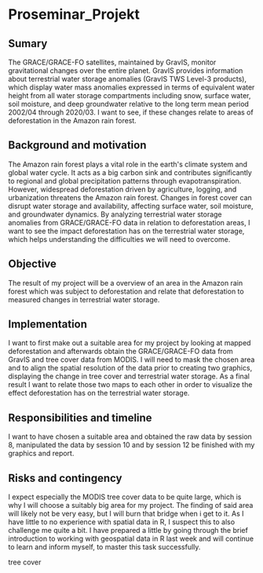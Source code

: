 # Proseminar_Projekt

## Sumary
The GRACE/GRACE-FO satellites, maintained by GravIS, monitor gravitational changes over the entire planet. GravIS provides information about terrestrial water storage anomalies (GravIS TWS Level-3 products), which display water mass anomalies expressed in terms of equivalent water height from all water storage compartments including snow, surface water, soil moisture, and deep groundwater relative to the long term mean period 2002/04 through 2020/03. I want to see, if these changes relate to areas of deforestation in the Amazon rain forest.

## Background and motivation
The Amazon rain forest plays a vital role in the earth's climate system and global water cycle. It acts as a big carbon sink and contributes significantly to regional and global precipitation patterns through evapotranspiration. However, widespread deforestation driven by agriculture, logging, and urbanization threatens the Amazon rain forest. Changes in forest cover can disrupt water storage and availability, affecting surface water, soil moisture, and groundwater dynamics. By analyzing terrestrial water storage anomalies from GRACE/GRACE-FO data in relation to deforestation areas, I want to see the impact deforestation has on the terrestrial water storage, which helps understanding the difficulties we will need to overcome.

## Objective
The result of my project will be a overview of an area in the Amazon rain forest which was subject to deforestation and relate that deforestation to measured changes in terrestrial water storage.

## Implementation
I want to first make out a suitable area for my project by looking at mapped deforestation and afterwards obtain the GRACE/GRACE-FO data from GravIS and tree cover data from MODIS. I will need to mask the chosen area and to align the spatial resolution of the data prior to creating two graphics, displaying the change in tree cover and terrestrial water storage. As a final result I want to relate those two maps to each other in order to visualize the effect deforestation has on the terrestrial water storage.

## Responsibilities and timeline
I want to have chosen a suitable area and obtained the raw data by session 8, manipulated the data by session 10 and by session 12 be finished with my graphics and report.

## Risks and contingency
I expect especially the MODIS tree cover data to be quite large, which is why I will choose a suitably big area for my project. The finding of said area will likely not be very easy, but I will burn that bridge when i get to it. As I have little to no experience with spatial data in R, I suspect this to also challenge me quite a bit. I have prepared a little by going through the brief introduction to working with geospatial data in R last week and will continue to learn and inform myself, to master this task successfully.

tree cover